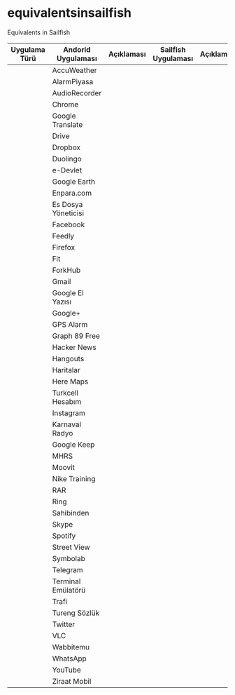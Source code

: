 # equivalentsinsailfish
Equivalents in Sailfish

| Uygulama Türü      | Andorid Uygulaması | Açıklaması | Sailfish Uygulaması | Açıklaması |
|--------------------|--------------------|------------|---------------------|------------|
|                    | AccuWeather        |            |                     |            |
|                    | AlarmPiyasa        |            |                     |            |
|                    | AudioRecorder      |            |                     |            |
|                    | Chrome             |            |                     |            |
|                    | Google Translate   |            |                     |            |
|                    | Drive              |            |                     |            |
|                    | Dropbox            |            |                     |            |
|                    | Duolingo           |            |                     |            |
|                    | e-Devlet           |            |                     |            |
|                    | Google Earth       |            |                     |            |
|                    | Enpara.com         |            |                     |            |
|                    | Es Dosya Yöneticisi|            |                     |            |
|                    | Facebook           |            |                     |            |
|                    | Feedly             |            |                     |            |
|                    | Firefox            |            |                     |            |
|                    | Fit                |            |                     |            |
|                    | ForkHub            |            |                     |            |
|                    | Gmail              |            |                     |            |
|                    | Google El Yazısı   |            |                     |            |
|                    | Google+            |            |                     |            |
|                    | GPS Alarm          |            |                     |            |
|                    | Graph 89 Free      |            |                     |            |
|                    | Hacker News        |            |                     |            |
|                    | Hangouts           |            |                     |            |
|                    | Haritalar          |            |                     |            |
|                    | Here Maps          |            |                     |            |
|                    | Turkcell Hesabım   |            |                     |            |
|                    | Instagram          |            |                     |            |
|                    | Karnaval Radyo     |            |                     |            |
|                    | Google Keep        |            |                     |            |
|                    | MHRS               |            |                     |            |
|                    | Moovit             |            |                     |            |
|                    | Nike Training      |            |                     |            |
|                    | RAR                |            |                     |            |
|                    | Ring               |            |                     |            |
|                    | Sahibinden         |            |                     |            |
|                    | Skype              |            |                     |            |
|                    | Spotify            |            |                     |            |
|                    | Street View        |            |                     |            |
|                    | Symbolab           |            |                     |            |
|                    | Telegram           |            |                     |            |
|                    | Terminal Emülatörü |            |                     |            |
|                    | Trafi              |            |                     |            |
|                    | Tureng Sözlük      |            |                     |            |
|                    | Twitter            |            |                     |            |
|                    | VLC                |            |                     |            |
|                    | Wabbitemu          |            |                     |            |
|                    | WhatsApp           |            |                     |            |
|                    | YouTube            |            |                     |            |
|                    | Ziraat Mobil       |            |                     |            |
